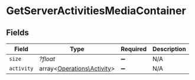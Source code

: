 # GetServerActivitiesMediaContainer


## Fields

| Field                                                             | Type                                                              | Required                                                          | Description                                                       |
| ----------------------------------------------------------------- | ----------------------------------------------------------------- | ----------------------------------------------------------------- | ----------------------------------------------------------------- |
| `size`                                                            | *?float*                                                          | :heavy_minus_sign:                                                | N/A                                                               |
| `activity`                                                        | array<[Operations\Activity](../../Models/Operations/Activity.md)> | :heavy_minus_sign:                                                | N/A                                                               |